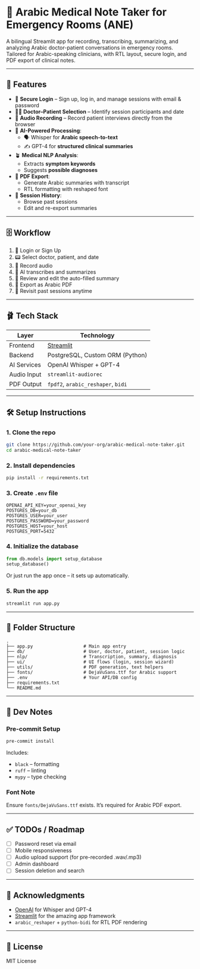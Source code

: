 # 📝 Arabic Medical Note Taker for Emergency Rooms (ANE)

A bilingual Streamlit app for recording, transcribing, summarizing, and analyzing Arabic doctor-patient conversations in emergency rooms. Tailored for Arabic-speaking clinicians, with RTL layout, secure login, and PDF export of clinical notes.

---

## 🚀 Features

- 🔐 **Secure Login** – Sign up, log in, and manage sessions with email & password
- 👨‍⚕️ **Doctor–Patient Selection** – Identify session participants and date
- 🎤 **Audio Recording** – Record patient interviews directly from the browser
- 🧠 **AI-Powered Processing**:
  - 🗣️ Whisper for **Arabic speech-to-text**
  - ✍️ GPT-4 for **structured clinical summaries**
- 🪴 **Medical NLP Analysis**:
  - Extracts **symptom keywords**
  - Suggests **possible diagnoses**
- 📄 **PDF Export**:
  - Generate Arabic summaries with transcript
  - RTL formatting with reshaped font
- 📂 **Session History**:
  - Browse past sessions
  - Edit and re-export summaries

---

## 🗄️ Workflow

1. 🔐 Login or Sign Up
2. 📟 Select doctor, patient, and date
3. 🎤 Record audio
4. 🧠 AI transcribes and summarizes
5. 📝 Review and edit the auto-filled summary
6. 📄 Export as Arabic PDF
7. 📂 Revisit past sessions anytime

---

## 🩰 Tech Stack

| Layer        | Technology                          |
|--------------|-------------------------------------|
| Frontend     | [Streamlit](https://streamlit.io)   |
| Backend      | PostgreSQL, Custom ORM (Python)     |
| AI Services  | OpenAI Whisper + GPT-4              |
| Audio Input  | `streamlit-audiorec`                |
| PDF Output   | `fpdf2`, `arabic_reshaper`, `bidi`  |

---

## 🛠️ Setup Instructions

### 1. Clone the repo

```bash
git clone https://github.com/your-org/arabic-medical-note-taker.git
cd arabic-medical-note-taker
```

### 2. Install dependencies

```bash
pip install -r requirements.txt
```

### 3. Create `.env` file

```env
OPENAI_API_KEY=your_openai_key
POSTGRES_DB=your_db
POSTGRES_USER=your_user
POSTGRES_PASSWORD=your_password
POSTGRES_HOST=your_host
POSTGRES_PORT=5432
```

### 4. Initialize the database

```python
from db.models import setup_database
setup_database()
```

Or just run the app once – it sets up automatically.

### 5. Run the app

```bash
streamlit run app.py
```

---

## 📁 Folder Structure

```
.
├── app.py                   # Main app entry
├── db/                      # User, doctor, patient, session logic
├── nlp/                     # Transcription, summary, diagnosis
├── ui/                      # UI flows (login, session wizard)
├── utils/                   # PDF generation, text helpers
├── fonts/                   # DejaVuSans.ttf for Arabic support
├── .env                     # Your API/DB config
├── requirements.txt
└── README.md
```

---

## 🧪 Dev Notes

### Pre-commit Setup

```bash
pre-commit install
```

Includes:

- `black` – formatting
- `ruff` – linting
- `mypy` – type checking

### Font Note

Ensure `fonts/DejaVuSans.ttf` exists. It’s required for Arabic PDF export.

---

## ✅ TODOs / Roadmap

- [ ] Password reset via email
- [ ] Mobile responsiveness
- [ ] Audio upload support (for pre-recorded .wav/.mp3)
- [ ] Admin dashboard
- [ ] Session deletion and search

---

## 🙏 Acknowledgments

- [OpenAI](https://openai.com) for Whisper and GPT-4
- [Streamlit](https://streamlit.io) for the amazing app framework
- `arabic_reshaper` + `python-bidi` for RTL PDF rendering

---

## 📜 License

MIT License

